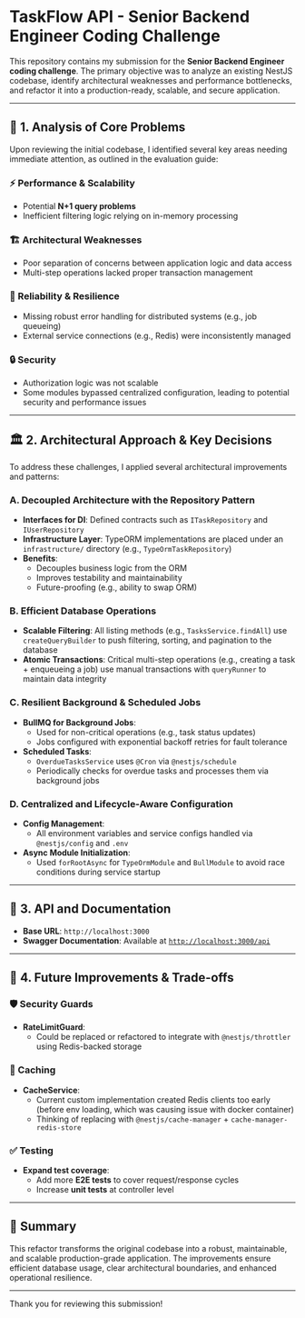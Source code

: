# TaskFlow API - Senior Backend Engineer Coding Challenge

This repository contains my submission for the **Senior Backend Engineer coding challenge**. The primary objective was to analyze an existing NestJS codebase, identify architectural weaknesses and performance bottlenecks, and refactor it into a production-ready, scalable, and secure application.

---

## 🧠 1. Analysis of Core Problems

Upon reviewing the initial codebase, I identified several key areas needing immediate attention, as outlined in the evaluation guide:

### ⚡ Performance & Scalability

- Potential **N+1 query problems**
- Inefficient filtering logic relying on in-memory processing

### 🏗️ Architectural Weaknesses

- Poor separation of concerns between application logic and data access
- Multi-step operations lacked proper transaction management

### 🔁 Reliability & Resilience

- Missing robust error handling for distributed systems (e.g., job queueing)
- External service connections (e.g., Redis) were inconsistently managed

### 🔒 Security

- Authorization logic was not scalable
- Some modules bypassed centralized configuration, leading to potential security and performance issues

---

## 🏛️ 2. Architectural Approach & Key Decisions

To address these challenges, I applied several architectural improvements and patterns:

### A. Decoupled Architecture with the Repository Pattern

- **Interfaces for DI**: Defined contracts such as `ITaskRepository` and `IUserRepository`
- **Infrastructure Layer**: TypeORM implementations are placed under an `infrastructure/` directory (e.g., `TypeOrmTaskRepository`)
- **Benefits**:
  - Decouples business logic from the ORM
  - Improves testability and maintainability
  - Future-proofing (e.g., ability to swap ORM)

### B. Efficient Database Operations

- **Scalable Filtering**: All listing methods (e.g., `TasksService.findAll`) use `createQueryBuilder` to push filtering, sorting, and pagination to the database
- **Atomic Transactions**: Critical multi-step operations (e.g., creating a task + enqueueing a job) use manual transactions with `queryRunner` to maintain data integrity

### C. Resilient Background & Scheduled Jobs

- **BullMQ for Background Jobs**:
  - Used for non-critical operations (e.g., task status updates)
  - Jobs configured with exponential backoff retries for fault tolerance
- **Scheduled Tasks**:
  - `OverdueTasksService` uses `@Cron` via `@nestjs/schedule`
  - Periodically checks for overdue tasks and processes them via background jobs

### D. Centralized and Lifecycle-Aware Configuration

- **Config Management**:
  - All environment variables and service configs handled via `@nestjs/config` and `.env`
- **Async Module Initialization**:
  - Used `forRootAsync` for `TypeOrmModule` and `BullModule` to avoid race conditions during service startup

---

## 📘 3. API and Documentation

- **Base URL**: `http://localhost:3000`
- **Swagger Documentation**: Available at [`http://localhost:3000/api`](http://localhost:3000/api)

---

## 🔮 4. Future Improvements & Trade-offs

### 🛡️ Security Guards

- **RateLimitGuard**:
  - Could be replaced or refactored to integrate with `@nestjs/throttler` using Redis-backed storage

### 🧠 Caching

- **CacheService**:
  - Current custom implementation created Redis clients too early (before env loading, which was causing issue with docker container)
  - Thinking of replacing with `@nestjs/cache-manager` + `cache-manager-redis-store`

### ✅ Testing

- **Expand test coverage**:
  - Add more **E2E tests** to cover request/response cycles
  - Increase **unit tests** at controller level

---

## 🚀 Summary

This refactor transforms the original codebase into a robust, maintainable, and scalable production-grade application. The improvements ensure efficient database usage, clear architectural boundaries, and enhanced operational resilience.

---

Thank you for reviewing this submission!
